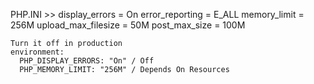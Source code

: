 PHP.INI >>
    display_errors = On
    error_reporting = E_ALL
    memory_limit = 256M
    upload_max_filesize = 50M
    post_max_size = 100M

    Turn it off in production
    environment:
      PHP_DISPLAY_ERRORS: "On" / Off
      PHP_MEMORY_LIMIT: "256M" / Depends On Resources